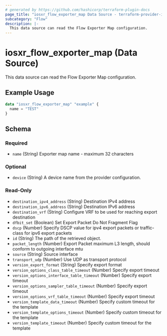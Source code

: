```yaml
---
# generated by https://github.com/hashicorp/terraform-plugin-docs
page_title: "iosxr_flow_exporter_map Data Source - terraform-provider-iosxr"
subcategory: "Flow"
description: |-
  This data source can read the Flow Exporter Map configuration.
---
```


# iosxr_flow_exporter_map (Data Source)

This data source can read the Flow Exporter Map configuration.

## Example Usage

```terraform
data "iosxr_flow_exporter_map" "example" {
  name = "TEST"
}
```

<!-- schema generated by tfplugindocs -->
## Schema

### Required

- `name` (String) Exporter map name - maximum 32 characters

### Optional

- `device` (String) A device name from the provider configuration.

### Read-Only

- `destination_ipv4_address` (String) Destination IPv4 address
- `destination_ipv6_address` (String) Destination IPv6 address
- `destination_vrf` (String) Configure VRF to be used for reaching export destination
- `dfbit_set` (Boolean) Set Export Packet Do Not Fragment Flag
- `dscp` (Number) Specify DSCP value for ipv4 export packets or traffic-class for ipv6 export packets
- `id` (String) The path of the retrieved object.
- `packet_length` (Number) Export Packet maximum L3 length, should conform to outgoing interface mtu
- `source` (String) Source interface
- `transport_udp` (Number) Use UDP as transport protocol
- `version_export_format` (String) Specify export format
- `version_options_class_table_timeout` (Number) Specify export timeout
- `version_options_interface_table_timeout` (Number) Specify export timeout
- `version_options_sampler_table_timeout` (Number) Specify export timeout
- `version_options_vrf_table_timeout` (Number) Specify export timeout
- `version_template_data_timeout` (Number) Specify custom timeout for the template
- `version_template_options_timeout` (Number) Specify custom timeout for the template
- `version_template_timeout` (Number) Specify custom timeout for the template
